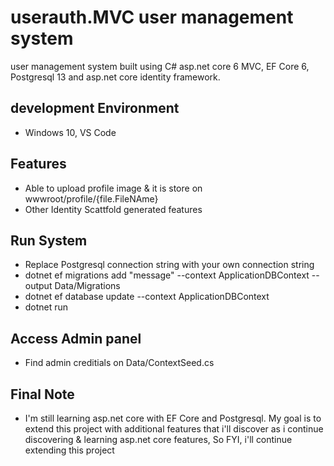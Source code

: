 # userauth.MVC user management system

user management system built using C# asp.net core 6 MVC, EF Core 6, Postgresql 13 and asp.net core identity framework.

## development Environment
- Windows 10, VS Code

## Features
- Able to upload profile image & it is store on wwwroot/profile/{file.FileNAme}
- Other Identity Scattfold generated features

## Run System
- Replace Postgresql connection string with your own connection string
- dotnet ef migrations add "message" --context ApplicationDBContext --output Data/Migrations
- dotnet ef database update --context ApplicationDBContext
- dotnet run

## Access Admin panel
- Find admin creditials on Data/ContextSeed.cs

## Final Note
- I'm still learning asp.net core with EF Core and Postgresql. My goal is to extend this project with additional features that i'll discover as i continue discovering & learning asp.net core features,
So FYI, i'll continue extending this project
